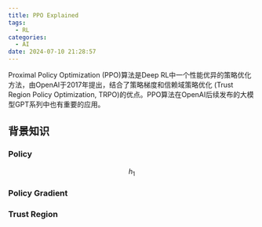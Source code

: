 ```yaml
---
title: PPO Explained
tags:
  - RL
categories:
  - AI
date: 2024-07-10 21:28:57
---
```


Proximal Policy Optimization (PPO)算法是Deep RL中一个性能优异的策略优化方法，由OpenAI于2017年提出，结合了策略梯度和信赖域策略优化 (Trust Region Policy Optimization, TRPO)的优点。PPO算法在OpenAI后续发布的大模型GPT系列中也有重要的应用。

## 背景知识

### Policy

$$
h_1
$$



### Policy Gradient



### Trust Region
